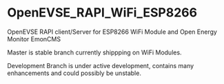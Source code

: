 # OpenEVSE_RAPI_WiFi_ESP8266
OpenEVSE RAPI client/Server for ESP8266 WiFi Module and Open Energy Monitor EmonCMS 

Master is stable branch currently shippping on WiFi Modules.

Development Branch is under active development, contains many enhancements and could possibly be unstable.
